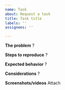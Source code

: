 ```yaml
---
name: Task
about: Request a task
title: Task title
labels: ''
assignees: ''

---
```


**The problem**
?

**Steps to reproduce**
?

**Expected behavior**
?

**Considerations**
?

**Screenshots/videos**
Attach
